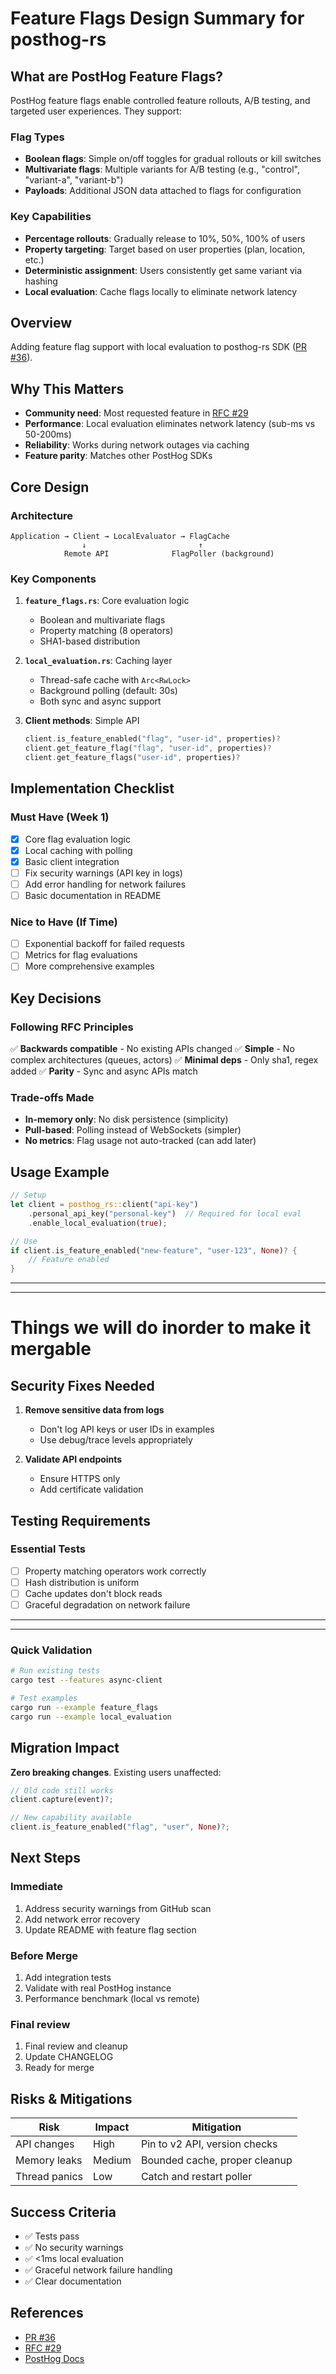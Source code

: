 # Feature Flags Design Summary for posthog-rs

## What are PostHog Feature Flags?

PostHog feature flags enable controlled feature rollouts, A/B testing, and targeted user experiences. They support:

### Flag Types

- **Boolean flags**: Simple on/off toggles for gradual rollouts or kill switches
- **Multivariate flags**: Multiple variants for A/B testing (e.g., "control", "variant-a", "variant-b")
- **Payloads**: Additional JSON data attached to flags for configuration

### Key Capabilities

- **Percentage rollouts**: Gradually release to 10%, 50%, 100% of users
- **Property targeting**: Target based on user properties (plan, location, etc.)
- **Deterministic assignment**: Users consistently get same variant via hashing
- **Local evaluation**: Cache flags locally to eliminate network latency

## Overview

Adding feature flag support with local evaluation to posthog-rs SDK ([PR #36](https://github.com/PostHog/posthog-rs/pull/36)).

## Why This Matters

- **Community need**: Most requested feature in [RFC #29](https://github.com/PostHog/posthog-rs/issues/29)
- **Performance**: Local evaluation eliminates network latency (sub-ms vs 50-200ms)
- **Reliability**: Works during network outages via caching
- **Feature parity**: Matches other PostHog SDKs

## Core Design

### Architecture

```
Application → Client → LocalEvaluator → FlagCache
                ↓                         ↑
            Remote API              FlagPoller (background)
```

### Key Components

1. **`feature_flags.rs`**: Core evaluation logic

   - Boolean and multivariate flags
   - Property matching (8 operators)
   - SHA1-based distribution

2. **`local_evaluation.rs`**: Caching layer

   - Thread-safe cache with `Arc<RwLock>`
   - Background polling (default: 30s)
   - Both sync and async support

3. **Client methods**: Simple API
   ```rust
   client.is_feature_enabled("flag", "user-id", properties)?
   client.get_feature_flag("flag", "user-id", properties)?
   client.get_feature_flags("user-id", properties)?
   ```

## Implementation Checklist

### Must Have (Week 1)

- [x] Core flag evaluation logic
- [x] Local caching with polling
- [x] Basic client integration
- [ ] Fix security warnings (API key in logs)
- [ ] Add error handling for network failures
- [ ] Basic documentation in README

### Nice to Have (If Time)

- [ ] Exponential backoff for failed requests
- [ ] Metrics for flag evaluations
- [ ] More comprehensive examples

## Key Decisions

### Following RFC Principles

✅ **Backwards compatible** - No existing APIs changed
✅ **Simple** - No complex architectures (queues, actors)
✅ **Minimal deps** - Only sha1, regex added
✅ **Parity** - Sync and async APIs match

### Trade-offs Made

- **In-memory only**: No disk persistence (simplicity)
- **Pull-based**: Polling instead of WebSockets (simpler)
- **No metrics**: Flag usage not auto-tracked (can add later)

## Usage Example

```rust
// Setup
let client = posthog_rs::client("api-key")
    .personal_api_key("personal-key")  // Required for local eval
    .enable_local_evaluation(true);

// Use
if client.is_feature_enabled("new-feature", "user-123", None)? {
    // Feature enabled
}
```

---

---

# Things we will do inorder to make it mergable

## Security Fixes Needed

1. **Remove sensitive data from logs**

   - Don't log API keys or user IDs in examples
   - Use debug/trace levels appropriately

2. **Validate API endpoints**
   - Ensure HTTPS only
   - Add certificate validation

## Testing Requirements

### Essential Tests

- [ ] Property matching operators work correctly
- [ ] Hash distribution is uniform
- [ ] Cache updates don't block reads
- [ ] Graceful degradation on network failure

---

---

### Quick Validation

```bash
# Run existing tests
cargo test --features async-client

# Test examples
cargo run --example feature_flags
cargo run --example local_evaluation
```

## Migration Impact

**Zero breaking changes**. Existing users unaffected:

```rust
// Old code still works
client.capture(event)?;

// New capability available
client.is_feature_enabled("flag", "user", None)?;
```

## Next Steps

### Immediate

1. Address security warnings from GitHub scan
2. Add network error recovery
3. Update README with feature flag section

### Before Merge

1. Add integration tests
2. Validate with real PostHog instance
3. Performance benchmark (local vs remote)

### Final review

1. Final review and cleanup
2. Update CHANGELOG
3. Ready for merge

## Risks & Mitigations

| Risk          | Impact | Mitigation                    |
| ------------- | ------ | ----------------------------- |
| API changes   | High   | Pin to v2 API, version checks |
| Memory leaks  | Medium | Bounded cache, proper cleanup |
| Thread panics | Low    | Catch and restart poller      |

## Success Criteria

- ✅ Tests pass
- ✅ No security warnings
- ✅ <1ms local evaluation
- ✅ Graceful network failure handling
- ✅ Clear documentation

## References

- [PR #36](https://github.com/PostHog/posthog-rs/pull/36)
- [RFC #29](https://github.com/PostHog/posthog-rs/issues/29)
- [PostHog Docs](https://posthog.com/docs/feature-flags)
